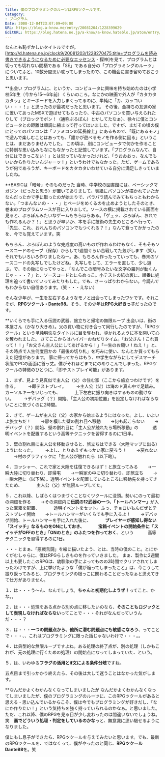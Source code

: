 ```yaml
---
Title: 僕のプログラミングのルーツはRPGツクールです。
Category:
- プログラム
Date: 2008-12-04T23:07:09+09:00
URL: https://blog.a-know.me/entry/20081204/1228399629
EditURL: https://blog.hatena.ne.jp/a-know/a-know.hateblo.jp/atom/entry/12921228815727980158
---
```



なんとも恥ずかしいタイトルですが。
[http://d.hatena.ne.jp/clock9/20081203/1228270475:title=プログラムを読み書きできるようになるために必要なエッセンス - 探神]を見て、プログラムとは切っても切れない間柄である「SE」である自分の「プログラミングのルーツ」についてふと、10数分間思い耽ってしまったので、この機会に書き留めておこうと思います。


**出会い
プログラムに、というか、コンピュータに興味を持ち始めたのは小学校5年生（今から15〜6年前）くらいのころ。なにかの映画で外人が「カタカタカタッ」とキーボードを入力しまくってるのに、単純に「カ、カッコいい・・・！」と思ったのが最初だったと思います。
その後、金持ちの友達の家に置いてあったMSXで遊ばせてもらったり、中古のパソコンを買い与えられたりして（ブロックでポン！（通称ぶろぽん）とかしてたなぁ）、徐々に僕とコンピュータとの距離は順調に縮まって行ってはいました。ですが、まだその頃の僕にとってのパソコンは「ファミコンの延長線上」にあるもので、「既にあるモノ」で遊んで楽しむことはあっても、「誰かが遊べるモノを作る側に回る」ということは、まだありませんでした。
この頃は、別にコンピュータで何かを作ることに特別な思い込みもなにもなかったと記憶しています。「プログラムなんて、自分にはできっこない！」とは思っていなかったけれど、「うおおおっ、なんでもいいから作りたいんジャーッ！」というわけでもなかった。ただ、ゲームであろうが何であろうが、キーボードをカタカタいわせている自分に満足しきっていましたね。


**BASICは「暗号」そのものだった
当時、中学校の図書館には、ベーシックマガジン（だったと思う）が置いてありまして。表紙にパソコンが描かれていたかなんだったかで手に取ったのが始まりで、パラパラ読んでみてもちっともわからない。「つまんないの・・・」とページをめくるのを止めようとしたそのとき、巻末のプログラムソースが目に入りまして。ソースの横に掲載されている画面を見ると、ぶろぽんみたいなゲームもちらほらある。「ゲェッ、ぶろぽん、おれでも作れるんか？！」と思うが早いか、本を手に技術の先生のところへ行って、「先生、これ、おれんちのパソコンでもつくれる？！」なんて食ってかかったのを、今でも覚えています。笑

もちろん、ぶろぽんのような完成度の高いものが作れるわけもなく、そもそもソースコードのセーブ（保存）からして1週間ぐらい苦戦してた気がします（笑）。それでもいろいろ作りましたねー。あ、もちろん作ったっていっても、巻末のソースコードの丸写しでしたけどね。
丸写しをして、エラーを直して、少し遊ぶ。で、その後になってやっと、「なんでこの暗号みたいな文字の羅列が動くんじゃ・・・？」と、ソースコードとにらめっこ。小テストの紙の裏に、順番に処理を追って書いていってみたりもした。でも、さーっぱりわからない。今読んでもわからない自信あります。（笑・・・えない）

そんな少年が、一生を左右するようなモノと出会ってしまったワケです。それこそが、<span style="font-weight:bold;">RPGツクール・Dante98</span>。そう、その少年は<span style="font-weight:bold;">RPG大好きっ子</span>だったのです。


**いくらでも手に入る伝説の武器、旅立ちと帰宅の無限ループ
出会いは、街の本屋さん（かなり大きめ）。父の買い物に付き合って同行したのですが、「RPGツクール」という単純明快なタイトルに目を奪われ、導かれるように本を開いて心を奪われました。
さてここからはハイパーおねだりタイム。「お父さん！これ買って！！」「お父さん主人公にしてあげるから！」「一生のお願い！ねえ！」と、その時点で人生何度目かの「最後の切り札」を巧みに使い、なんとか買ってもらえた記憶があります。
家に帰ってからはもう、中学生ながらにしてデスマーチ状態でPCの画面に首っ丈。僕がそれほどまでにのめりこんでしまった、RPGツクールの特徴のひとつに、「即テストプレイ可能」があります。


１．まず、見よう見真似で主人公（父）の住む家（ここから旅立つわけです）を作る。
　　→即テストプレイ。
　　→主人公（父）は海のド真ん中で足踏み。カーソルキーをいじっても、
　　　上下左右に振り向きはするものの動けない。
　　→デバッグ（？）開始、「主人公の初期位置」を設定しなければならないことに気づくのに2時間。


２．さて、ゲームが主人公（父）の家から始まるようにはなった。よし、いよいよ旅立ちだ！
　　→扉を模した壁の割れ目へ移動
　　→何も起こらない
　　→デバッグ（？）開始、壁の割れ目に「主人公が触れたら場所移動」の
　　　透明イベントを配置するという高等テクニックを習得するのに1日半。


３．壁の割れ目に主人公を移動させると、旅立ちはできる（大陸マップに出る）ようになった。
　　→よし、とりあえずもっかい家に戻ろう！
　　→戻れない
　　→村のグラフィックに「主人公が触れたら（以下略）。


４．ヨッシャー、これで家と大陸を往復できるはず！と旅立ってみる
　　→一瞬大陸に切り替わり、即帰宅
　　→一瞬家の中に切り替わり、即旅立ち
　　→一瞬大陸に（以下略）。透明イベントを配置しているところに移動先を持ってきたため、
　　　主人公（父）が無限ループしてた。


５．これ以降、しばらくはつまづくことなくツクールに没頭。勢いにのって最初の洞窟を作る
　　→その洞窟内に<span style="font-weight:bold;">伝説の12武器の一つ、「トールハンマー」</span>が入った宝箱を配置、
　　　透明イベントをセット。ふっ、チョロいもんだぜとテストプレイ開始
　　→トールハンマーがいくらでも手に入るよ！
　　→デバッグ開始、トールハンマーを手に入れた後に、
　　　<span style="font-weight:bold;">プレイヤーが感知し得ない「スイッチ」なるものをONにしておき、
　　　宝箱イベントの開始条件に「スイッチがOFFのとき」「ONのとき」のふたつを作っておく</span>、という
　　　高等テクニックを習得するのに1日。


・・・とまぁ、「悪戦苦闘」を絵に描いたよう、とは、当時の僕のこと。とにかくがむしゃらに、僕はRPGらしきものを作っていきました。
まぁ、製作に2週間以上も要したこのRPGは、幼馴染の手によってものの2時間でクリアされてしまったわけですが、上に挙げたような「僕が陥ってしまったこと」は、今こうして振り返ってみると、プログラミングの根っこに関わることだったなぁと思えてきて仕方がありません。


１．は・・・う〜ん、なんでしょう。<span style="font-weight:bold;">ちゃんと初期化しようぜ！</span>ってこと、かな。。

２．は・・・処理をある点から別の点に移したいのなら、<span style="font-weight:bold;">そのこともロジックとして表現しなければならない</span>ってことで・・・それがなんだっていうんだ・・・？

３．は・・・<span style="font-weight:bold;">一つの問題点から、他所に潜む問題点にも敏感になろう</span>、ってことで・・・、、これはプログラミングに限った話じゃないわけで・・・。。

４．は典型的な無限ループですよね。ある処理の終了点が、別の処理（しかもこれが、元の処理に行くための処理）の開始点になってしまっていた、という。

５．は、いわゆる<span style="font-weight:bold;">フラグの活用とif文による条件分岐</span>ですね。


五点目まで引っかかり終えたら、その後は大して迷うことはなかった気がします。


**なんだかよくわかんなくなってしまいましたが
なんだかよくわかんなくなってしまいましたが、僕のプログラミングのルーツに、このRPGツクールがあると思える・思い込んでいるからこそ、僕は今でもプログラミングが好きだし、「なにか作りたい！」という気持ちを強く持っていられるのかなぁ。と思いました。
ただ、これ以降、僕のRPGを見る目が少し変わったのは間違いないでしょうね。笑　<span style="font-weight:bold;">裏でどういう処理・判定をしているのかな</span>っと、無意識に思い馳せるようになりました。

僕にもし息子ができたら、RPGツクールを与えてみたいと思います。でも、最新のRPGツクールを、ではなくって、僕がやったのと同じ、<span style="font-weight:bold;">RPGツクールDante98</span>を。笑
